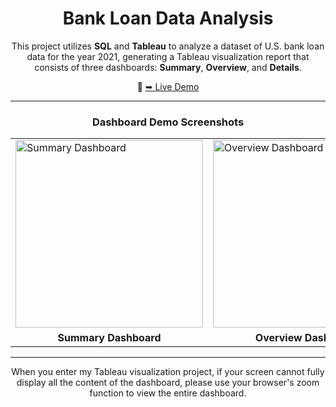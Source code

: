 <div align="center">

# Bank Loan Data Analysis

This project utilizes **SQL** and **Tableau** to analyze a dataset of U.S. bank loan data for the year 2021, generating a Tableau visualization report that consists of three dashboards: **Summary**, **Overview**, and **Details**.

🔗 [➥ Live Demo](your-live-demo-link-here)

---

### Dashboard Demo Screenshots

<table>
    <tr>
        <td><img src="link-to-summary-image" alt="Summary Dashboard" width="300"/></td>
        <td><img src="link-to-overview-image" alt="Overview Dashboard" width="300"/></td>
        <td><img src="link-to-details-image" alt="Details Dashboard" width="300"/></td>
    </tr>
    <tr>
        <td align="center"><b>Summary Dashboard</b></td>
        <td align="center"><b>Overview Dashboard</b></td>
        <td align="center"><b>Details Dashboard</b></td>
    </tr>
</table>

---

When you enter my Tableau visualization project, if your screen cannot fully display all the content of the dashboard, please use your browser's zoom function to view the entire dashboard.

</div>
